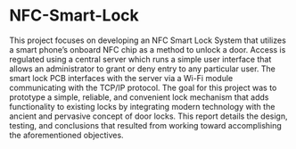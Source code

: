 # NFC-Smart-Lock

This project focuses on developing an NFC Smart Lock System that utilizes a smart phone’s onboard NFC chip as a method to unlock a door. Access is regulated using a central server which runs a simple user interface that allows an administrator to grant or deny entry to any particular user. The smart lock PCB interfaces with the server via a Wi-Fi module communicating with the TCP/IP protocol.
The goal for this project was to prototype a simple, reliable, and convenient lock mechanism that adds functionality to existing locks by integrating modern technology with the ancient and pervasive concept of door locks. This report details the design, testing, and conclusions that resulted from working toward accomplishing the aforementioned objectives.
